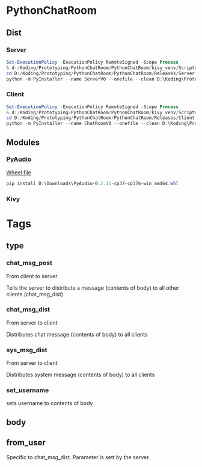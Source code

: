 # PythonChatRoom

## Dist

### Server

``` PowerShell
Set-ExecutionPolicy -ExecutionPolicy RemoteSigned -Scope Process
& d:/Koding/Prototyping/PythonChatRoom/PythonChatRoom/kivy_venv/Scripts/Activate.ps1
cd D:/Koding/Prototyping/PythonChatRoom/PythonChatRoom/Releases/Server
python -m PyInstaller --name ServerV0 --onefile --clean D:\Koding\Prototyping\PythonChatRoom\PythonChatRoom\Server\server.py --hidden-import=pkg_resources.py2_warn --add-binary='D:\Koding\Prototyping\PythonChatRoom\PythonChatRoom\kivy_venv\share\sdl2\bin\libpng16-16.dll;.'
```

### Client

``` PowerShell
Set-ExecutionPolicy -ExecutionPolicy RemoteSigned -Scope Process
& d:/Koding/Prototyping/PythonChatRoom/PythonChatRoom/kivy_venv/Scripts/Activate.ps1
cd D:/Koding/Prototyping/PythonChatRoom/PythonChatRoom/Releases/Client
python -m PyInstaller --name ChatRoomV0 --onefile --clean D:\Koding\Prototyping\PythonChatRoom\PythonChatRoom\Client\chatroom.py --hidden-import=pkg_resources.py2_warn --add-binary='D:\Koding\Prototyping\PythonChatRoom\PythonChatRoom\kivy_venv\share\sdl2\bin\libpng16-16.dll;.'
```

## Modules

### [PyAudio](http://people.csail.mit.edu/hubert/pyaudio/)

[Wheel file](https://www.lfd.uci.edu/~gohlke/pythonlibs/#pyaudio)

``` PowerShell
pip install D:\Downloads\PyAudio-0.2.11-cp37-cp37m-win_amd64.whl
```

### Kivy

# Tags

## type

### chat_msg_post

From client to server

Tells the server to distribute a message (contents of body) to all other clients (chat_msg_dist)

### chat_msg_dist

From server to client

Distributes chat message (contents of body) to all clients

### sys_msg_dist

From server to client

Distributes system message (contents of body) to all clients

### set_username

sets username to contents of body

## body

## from_user

Specific to chat_msg_dist. Parameter is sett by the server.